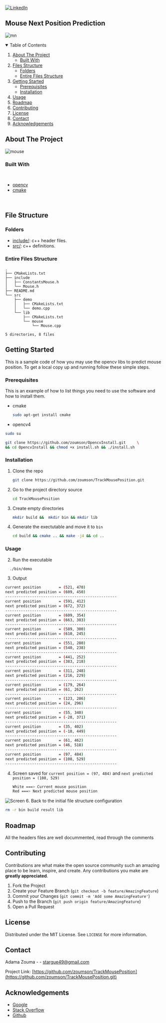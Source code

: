 [![LinkedIn][linkedin-shield]][linkedin-url]
<!--
[![Contributors][contributors-shield]][contributors-url]
[![Forks][forks-shield]][forks-url]
[![Stargazers][stars-shield]][stars-url]
[![Issues][issues-shield]][issues-url]
[![MIT License][license-shield]][license-url]
[![LinkedIn][linkedin-shield]][linkedin-url]


[![Github][github-shield]][github.com/zoumson?tab=repositories]
[![Stack Overflow][stackoverflow-shield]][stackoverflow.com/users/11175375/adam]
[![Leetcode][leetcode-shield]][eetcode.com/Hard_Code/]
-->
## Mouse Next Position Prediction 
![mn](https://user-images.githubusercontent.com/38358621/122679991-beb0a980-d21f-11eb-958e-bd029d98fb0e.png)
<!-- TABLE OF CONTENTS -->
<details open="open">
  <summary>Table of Contents</summary>
  <ol>
    <li>
      <a href="#about-the-project">About The Project</a>
      <ul>
        <li><a href="#built-with">Built With</a></li>
      </ul>
    </li>
    <li>
      <a href="#file-structure">Files Structure</a>
      <ul>
        <li><a href="#folders">Folders</a></li>
        <li><a href="#entire-files-structure">Entire Files Structure</a></li>
      </ul>
    </li>
    <li>
      <a href="#getting-started">Getting Started</a>
      <ul>
        <li><a href="#prerequisites">Prerequisites</a></li>
        <li><a href="#installation">Installation</a></li>
      </ul>
    </li>
    <li><a href="#usage">Usage</a></li>
    <li><a href="#roadmap">Roadmap</a></li>
    <li><a href="#contributing">Contributing</a></li>
    <li><a href="#license">License</a></li>
    <li><a href="#contact">Contact</a></li>
    <li><a href="#acknowledgements">Acknowledgements</a></li>
  </ol>
</details>



<!-- ABOUT THE PROJECT -->
## About The Project
![mouse](https://user-images.githubusercontent.com/38358621/122943458-9fde1e80-d3a9-11eb-8de8-6e91af8ae3fe.png)
<!-- [![Product Name Screen Shot][product-screenshot]](https://example.com) -->

<!--Built with -->
### Built With

<br>

* [opencv](https://opencv.org/)
* [cmake](https://cmake.org/)

<br>

## File Structure

### Folders

* [include/](include/): c++ header files.
* [src/](src/): c++ definitions.


### Entire Files Structure 

```
.
├── CMakeLists.txt
├── include
│   ├── ConstantsMouse.h
│   └── Mouse.h
├── README.md
└── src
    ├── demo
    │   ├── CMakeLists.txt
    │   └── demo.cpp
    └── lib
        ├── CMakeLists.txt
        └── mouse
            └── Mouse.cpp

5 directories, 8 files
```


<!-- GETTING STARTED -->
## Getting Started

This is a sample code of how you may use  the opencv libs to predict mouse position.
To get a local copy up and running follow these simple steps.

### Prerequisites

This is an example of how to list things you need to use the software and how to install them.
* cmake
  ```sh
  sudo apt-get install cmake
  ```

 * opencv4
 ```sh
 sudo su
 ```
 ```sh
git clone https://github.com/zoumson/OpencvInstall.git     \
&& cd OpencvInstall && chmod +x install.sh && ./install.sh
 ```
### Installation

1. Clone the repo
   ```sh
   git clone https://github.com/zoumson/TrackMousePosition.git
   ```
2. Go to the project directory source
   ```sh
   cd TrackMousePosition
   ```
3. Create empty directories 
   ```sh
   mkdir build &&  mkdir bin && mkdir lib
   ```
5. Generate the exectutable and move it to `bin`
   ```sh
   cd build && cmake .. && make -j4 && cd ..
   ```

<!-- USAGE EXAMPLES -->
### Usage

2. Run the executable 
 ```sh
   ./bin/demo 
```
3. Output
```sh
current position        = (521, 470)
next predicted position = (609, 450)
--------------------------------------------------
current position        = (591, 412)
next predicted position = (672, 372)
--------------------------------------------------
current position        = (609, 354)
next predicted position = (663, 303)
--------------------------------------------------
current position        = (589, 300)
next predicted position = (610, 245)
--------------------------------------------------
current position        = (551, 280)
next predicted position = (540, 238)
--------------------------------------------------
current position        = (441, 252)
next predicted position = (383, 218)
--------------------------------------------------
current position        = (311, 248)
next predicted position = (216, 229)
--------------------------------------------------
current position        = (179, 264)
next predicted position = (61, 262)
--------------------------------------------------
current position        = (123, 286)
next predicted position = (24, 296)
--------------------------------------------------
current position        = (55, 340)
next predicted position = (-28, 371)
--------------------------------------------------
current position        = (35, 402)
next predicted position = (-18, 449)
--------------------------------------------------
current position        = (61, 462)
next predicted position = (46, 518)
--------------------------------------------------
current position        = (97, 484)
next predicted position = (108, 529)
--------------------------------------------------
```
4. Screen saved for `current position = (97, 484)` and `next predicted position = (108, 529)`
   ```sh
   White ===> Current mouse position
   Red ===> Next predicted mouse position
   ```

![Screen](https://user-images.githubusercontent.com/38358621/122940820-65738200-d3a7-11eb-85bf-a4184efcb06d.png)
6. Back to the initial file structure configuration
   ```sh
   rm -r bin build result lib 
   ```
<!-- ROADMAP -->
## Roadmap

All the headers files are well docummented, read through the comments

<!-- CONTRIBUTING -->
## Contributing

Contributions are what make the open source community such an amazing place to be learn, inspire, and create. Any contributions you make are **greatly appreciated**.

1. Fork the Project
2. Create your Feature Branch (`git checkout -b feature/AmazingFeature`)
3. Commit your Changes (`git commit -m 'Add some AmazingFeature'`)
4. Push to the Branch (`git push origin feature/AmazingFeature`)
5. Open a Pull Request



<!-- LICENSE -->
## License

Distributed under the MIT License. See `LICENSE` for more information.



<!-- CONTACT -->
## Contact

Adama Zouma - <!-- [@your_twitter](https://twitter.com/your_username) -->- stargue49@gmail.com

Project Link: [https://github.com/zoumson/TrackMousePosition](https://github.com/zoumson/TrackMousePosition.git)



<!-- ACKNOWLEDGEMENTS -->
## Acknowledgements
* [Google](https://www.google.com/)
* [Stack Overflow](https://stackoverflow.com/)
* [Github](https://github.com/)




<!-- MARKDOWN LINKS & IMAGES -->
<!-- https://www.markdownguide.org/basic-syntax/#reference-style-links -->

[contributors-shield]: https://img.shields.io/github/contributors/othneildrew/Best-README-Template.svg?style=for-the-badge
[contributors-url]: https://github.com/othneildrew/Best-README-Template/graphs/contributors
[forks-shield]: https://img.shields.io/github/forks/othneildrew/Best-README-Template.svg?style=for-the-badge
[forks-url]: https://github.com/othneildrew/Best-README-Template/network/members
[stars-shield]: https://img.shields.io/github/stars/othneildrew/Best-README-Template.svg?style=for-the-badge
[stars-url]: https://github.com/othneildrew/Best-README-Template/stargazers
[issues-shield]: https://img.shields.io/github/issues/othneildrew/Best-README-Template.svg?style=for-the-badge
[issues-url]: https://github.com/othneildrew/Best-README-Template/issues
[license-shield]: https://img.shields.io/github/license/othneildrew/Best-README-Template.svg?style=for-the-badge
[license-url]: https://github.com/othneildrew/Best-README-Template/blob/master/LICENSE.txt
[linkedin-shield]: https://img.shields.io/badge/-LinkedIn-black.svg?style=for-the-badge&logo=linkedin&colorB=555
[linkedin-url]: linkedin.com/in/adama-zouma-553bba13a
[product-screenshot]: images/screenshot.png

